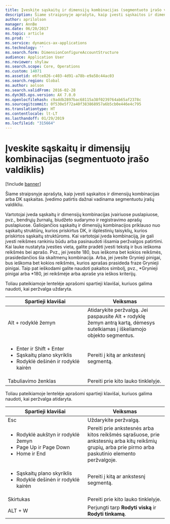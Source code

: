 ```yaml
---
title: Įveskite sąskaitų ir dimensijų kombinacijas (segmentuoto įrašo valdiklis)
description: Šiame straipsnyje aprašyta, kaip įvesti sąskaitos ir dimensijų kombinacijas arba DK sąskaitas. Įvedimo patirtis dažnai vadinama segmentuotu įrašų valdikliu.
author: aprilolson
manager: AnnBe
ms.date: 06/20/2017
ms.topic: article
ms.prod: ''
ms.service: dynamics-ax-applications
ms.technology: ''
ms.search.form: DimensionConfigureAccountStructure
audience: Application User
ms.reviewer: shylaw
ms.search.scope: Core, Operations
ms.custom: 14071
ms.assetid: e6fce826-c403-4d91-a78b-e9a58c44ac03
ms.search.region: Global
ms.author: aolson
ms.search.validFrom: 2016-02-28
ms.dyn365.ops.version: AX 7.0.0
ms.openlocfilehash: c9addb2897bac68115a38f0239764ab65af2378c
ms.sourcegitcommit: 0f530e5f72a40f383868957a6b5cb0e446e4c795
ms.translationtype: HT
ms.contentlocale: lt-LT
ms.lasthandoff: 01/29/2019
ms.locfileid: "315664"
---
```

# <a name="enter-account-and-dimension-combinations-segmented-entry-control"></a>Įveskite sąskaitų ir dimensijų kombinacijas (segmentuoto įrašo valdiklis)

[!include [banner](../includes/banner.md)]

Šiame straipsnyje aprašyta, kaip įvesti sąskaitos ir dimensijų kombinacijas arba DK sąskaitas. Įvedimo patirtis dažnai vadinama segmentuotu įrašų valdikliu.

Vartotojai įveda sąskaitų ir dimensijų kombinacijas įvairiuose puslapiuose, pvz., bendrųjų žurnalų, biudžeto sudarymo ir registravimo aprašų puslapiuose. Galiojančios sąskaitų ir dimensijų kombinacijos priklauso nuo sąskaitų struktūrų, kurios priskirtus DK, ir išplėstinių taisyklių, kurios priskirtos sąskaitų struktūroms. Kai vartotojai įveda kombinaciją, jie gali įvesti reikšmes rankiniu būdu arba pasinaudoti išsamia peržvalgos patirtimi. Kai lauke nustatyta įvesties vieta, galite pradėti įvesti tekstą ir bus ieškoma reikšmės bei aprašo. Pvz., jei įvesite 180, bus ieškoma bet kokios reikšmės, prasidedančios šia skaitmenų kombinacija. Arba, jei įvesite Grynieji pinigai, bus ieškoma bet kokios reikšmės, kurios aprašas prasideda fraze Grynieji pinigai. Taip pat ieškodami galite naudoti pakaitos simbolį, pvz., \*Grynieji pinigai arba \*180, jei reikšmėje arba apraše yra ieškos kriterijų. 

Toliau pateikiamoje lentelėje aprašomi spartieji klavišai, kuriuos galima naudoti, kai peržvalga uždaryta.

<table>
<colgroup>
<col width="50%" />
<col width="50%" />
</colgroup>
<thead>
<tr class="header">
<th>Spartieji klavišai</th>
<th>Veiksmas</th>
</tr>
</thead>
<tbody>
<tr class="odd">
<td>Alt + rodyklė žemyn</td>
<td>Atidarykite peržvalgą. Jei paspausite Alt + rodyklę žemyn antrą kartą, dėmesys sutelkiamas į iškeliamojo objekto segmentus.</td>
</tr>
<tr class="even">
<td><ul>
<li>Enter ir Shift + Enter</li>
<li>Sąskaitų plano skyriklis</li>
<li>Rodyklė dešinėn ir rodyklė kairėn</li>
</ul></td>
<td>Pereiti į kitą ar ankstesnį segmentą.</td>
</tr>
<tr class="odd">
<td>Tabuliavimo ženklas</td>
<td>Pereiti prie kito lauko tinklelyje.</td>
</tr>
</tbody>
</table>

Toliau pateikiamoje lentelėje aprašomi spartieji klavišai, kuriuos galima naudoti, kai peržvalga atidaryta.

<table>
<colgroup>
<col width="50%" />
<col width="50%" />
</colgroup>
<thead>
<tr class="header">
<th>Spartieji klavišai</th>
<th>Veiksmas</th>
</tr>
</thead>
<tbody>
<tr class="odd">
<td>Esc</td>
<td>Uždarykite peržvalgą.</td>
</tr>
<tr class="even">
<td><ul>
<li>Rodyklė aukštyn ir rodyklė žemyn</li>
<li>Page Up ir Page Down</li>
<li>Home ir End</li>
</ul></td>
<td>Pereiti prie ankstesnės arba kitos reikšmės sąrašuose, prie ankstesnių arba kitų reikšmių grupių, arba prie pirmo arba paskutinio elemento peržvalgoje.</td>
</tr>
<tr class="odd">
<td><ul>
<li>Sąskaitų plano skyriklis</li>
<li>Rodyklė dešinėn ir rodyklė kairėn</li>
</ul></td>
<td>Pereiti į kitą ar ankstesnį segmentą.</td>
</tr>
<tr class="even">
<td>Skirtukas</td>
<td>Pereiti prie kito lauko tinklelyje.</td>
</tr>
<tr class="odd">
<td>ALT + W</td>
<td>Perjungti tarp <strong>Rodyti viską</strong> ir <strong>Rodyti tinkamą</strong>.</td>
</tr>
</tbody>
</table>





